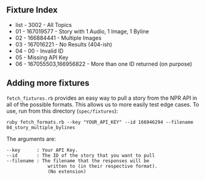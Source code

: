 ## Fixture Index

* list - 3002 - All Topics
* 01 - 167019577 - Story with 1 Audio, 1 Image, 1 Byline
* 02 - 166884441 - Multiple Images
* 03 - 167016221 - No Results (404-ish)
* 04 - 00 - Invalid ID
* 05 - Missing API Key
* 06 - 167055503,166956822 - More than one ID returned (on purpose)


## Adding more fixtures

`fetch_fixtures.rb` provides an easy way to pull a story 
from the NPR API in all of the possible formats. This 
allows us to more easily test edge cases. To use, run 
from this directory (`spec/fixtures`):

    ruby fetch_formats.rb --key "YOUR_API_KEY" --id 166946294 --filename 04_story_multiple_bylines

The arguments are:

```
--key      : Your API Key.
--id       : The ID of the story that you want to pull
--filename : The filename that the responses will be 
               written to (in their respective format).
               (No extension)
```
